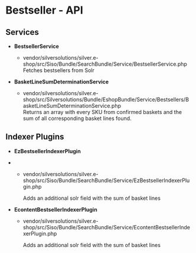#  Bestseller - API 

## Services

  - **BestsellerService**
    
      - vendor/silversolutions/silver.e-shop/src/Siso/Bundle/SearchBundle/Service/BestsellerService.php  
        Fetches bestsellers from Solr

  - **BasketLineSumDeterminationService**
    
      - vendor/silversolutions/silver.e-shop/src/Silversolutions/Bundle/EshopBundle/Service/Bestsellers/BasketLineSumDeterminationService.php  
        Returns an array with every SKU from confirmed baskets and the sum of all corresponding basket lines found.

## Indexer Plugins

  - **EzBestsellerIndexerPlugin**

  -   - vendor/silversolutions/silver.e-shop/src/Siso/Bundle/SearchBundle/Service/EzBestsellerIndexerPlugin.php
        
        Adds an additional solr field with the sum of basket lines

  - **EcontentBestsellerIndexerPlugin**  

      - vendor/silversolutions/silver.e-shop/src/Siso/Bundle/SearchBundle/Service/EcontentBestsellerIndexerPlugin.php
        
        Adds an additional solr field with the sum of basket lines
